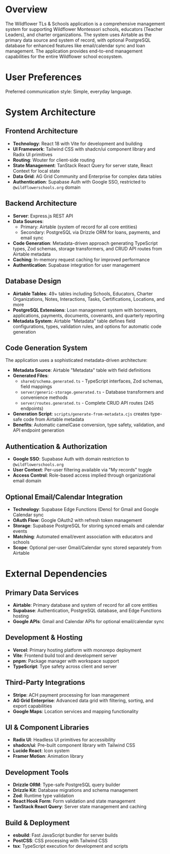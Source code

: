# Overview

The Wildflower TLs & Schools application is a comprehensive management system for supporting Wildflower Montessori schools, educators (Teacher Leaders), and charter organizations. The system uses Airtable as the primary data source and system of record, with optional PostgreSQL database for enhanced features like email/calendar sync and loan management. The application provides end-to-end management capabilities for the entire Wildflower school ecosystem.

# User Preferences

Preferred communication style: Simple, everyday language.

# System Architecture

## Frontend Architecture
- **Technology**: React 18 with Vite for development and building
- **UI Framework**: Tailwind CSS with shadcn/ui component library and Radix UI primitives
- **Routing**: Wouter for client-side routing
- **State Management**: TanStack React Query for server state, React Context for local state
- **Data Grid**: AG Grid Community and Enterprise for complex data tables
- **Authentication**: Supabase Auth with Google SSO, restricted to `@wildflowerschools.org` domain

## Backend Architecture
- **Server**: Express.js REST API
- **Data Sources**: 
  - Primary: Airtable (system of record for all core entities)
  - Secondary: PostgreSQL via Drizzle ORM for loans, payments, and email sync
- **Code Generation**: Metadata-driven approach generating TypeScript types, Zod schemas, storage transformers, and CRUD API routes from Airtable metadata
- **Caching**: In-memory request caching for improved performance
- **Authentication**: Supabase integration for user management

## Database Design
- **Airtable Tables**: 49+ tables including Schools, Educators, Charter Organizations, Notes, Interactions, Tasks, Certifications, Locations, and more
- **PostgreSQL Extensions**: Loan management system with borrowers, applications, payments, documents, covenants, and quarterly reporting
- **Metadata System**: Airtable "Metadata" table defines field configurations, types, validation rules, and options for automatic code generation

## Code Generation System
The application uses a sophisticated metadata-driven architecture:
- **Metadata Source**: Airtable "Metadata" table with field definitions
- **Generated Files**: 
  - `shared/schema.generated.ts` - TypeScript interfaces, Zod schemas, field mappings
  - `server/generic-storage.generated.ts` - Database transformers and convenience methods
  - `server/routes.generated.ts` - Complete CRUD API routes (245 endpoints)
- **Generation Script**: `scripts/generate-from-metadata.cjs` creates type-safe code from Airtable metadata
- **Benefits**: Automatic camelCase conversion, type safety, validation, and API endpoint generation

## Authentication & Authorization
- **Google SSO**: Supabase Auth with domain restriction to `@wildflowerschools.org`
- **User Context**: Per-user filtering available via "My records" toggle
- **Access Control**: Role-based access implied through organizational email domain

## Optional Email/Calendar Integration
- **Technology**: Supabase Edge Functions (Deno) for Gmail and Google Calendar sync
- **OAuth Flow**: Google OAuth2 with refresh token management
- **Storage**: Supabase PostgreSQL for storing synced emails and calendar events
- **Matching**: Automated email/event association with educators and schools
- **Scope**: Optional per-user Gmail/Calendar sync stored separately from Airtable

# External Dependencies

## Primary Data Services
- **Airtable**: Primary database and system of record for all core entities
- **Supabase**: Authentication, PostgreSQL database, and Edge Functions hosting
- **Google APIs**: Gmail and Calendar APIs for optional email/calendar sync

## Development & Hosting
- **Vercel**: Primary hosting platform with monorepo deployment
- **Vite**: Frontend build tool and development server
- **pnpm**: Package manager with workspace support
- **TypeScript**: Type safety across client and server

## Third-Party Integrations
- **Stripe**: ACH payment processing for loan management
- **AG Grid Enterprise**: Advanced data grid with filtering, sorting, and export capabilities
- **Google Maps**: Location services and mapping functionality

## UI & Component Libraries
- **Radix UI**: Headless UI primitives for accessibility
- **shadcn/ui**: Pre-built component library with Tailwind CSS
- **Lucide React**: Icon system
- **Framer Motion**: Animation library

## Development Tools
- **Drizzle ORM**: Type-safe PostgreSQL query builder
- **Drizzle Kit**: Database migrations and schema management  
- **Zod**: Runtime type validation
- **React Hook Form**: Form validation and state management
- **TanStack React Query**: Server state management and caching

## Build & Deployment
- **esbuild**: Fast JavaScript bundler for server builds
- **PostCSS**: CSS processing with Tailwind CSS
- **tsx**: TypeScript execution for development and scripts